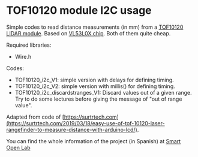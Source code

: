 # TOF10120 module I2C usage

Simple codes to read distance measurements (in mm) from a [TOF10120 LIDAR module](https://www.banggood.com/search/tof10120.html?from=nav). Based on [VL53L0X chip](https://www.banggood.com/search/vl53lox.html?from=nav). Both of them quite cheap.

Required libraries:
  - Wire.h 

Codes:
  - TOF10120_i2c_V1: simple version with delays for defining timing.
  - TOF10120_i2c_V2: simple version with millis() for defining timing.
  - TOF10120_i2c_discardstranges_V1: Discard values out of a given range. Try to do some lectures before giving the message of "out of range value".


Adapted from code of [https://surtrtech.com](https://surtrtech.com/2019/03/18/easy-use-of-tof-10120-laser-rangefinder-to-measure-distance-with-arduino-lcd/).

You can find the whole information of the project (in Spanish) at [Smart Open Lab](https://www.smartopenlab.com/proyecto/tutorial-de-uso-del-sensor-lidar-tof10120/)
